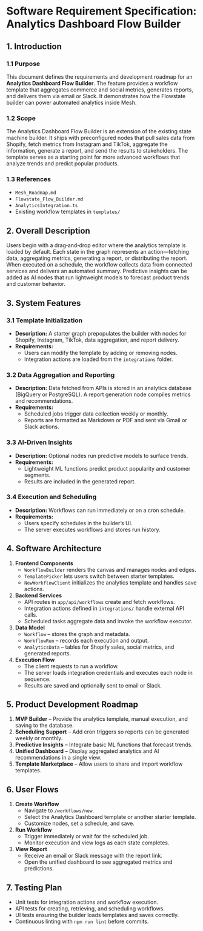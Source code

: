 # Software Requirement Specification: Analytics Dashboard Flow Builder

## 1. Introduction
### 1.1 Purpose
This document defines the requirements and development roadmap for an **Analytics Dashboard Flow Builder**. The feature provides a workflow template that aggregates commerce and social metrics, generates reports, and delivers them via email or Slack. It demonstrates how the Flowstate builder can power automated analytics inside Mesh.

### 1.2 Scope
The Analytics Dashboard Flow Builder is an extension of the existing state machine builder. It ships with preconfigured nodes that pull sales data from Shopify, fetch metrics from Instagram and TikTok, aggregate the information, generate a report, and send the results to stakeholders. The template serves as a starting point for more advanced workflows that analyze trends and predict popular products.

### 1.3 References
- `Mesh_Roadmap.md`
- `Flowstate_Flow_Builder.md`
- `AnalyticsIntegration.ts`
- Existing workflow templates in `templates/`

## 2. Overall Description
Users begin with a drag‑and‑drop editor where the analytics template is loaded by default. Each state in the graph represents an action—fetching data, aggregating metrics, generating a report, or distributing the report. When executed on a schedule, the workflow collects data from connected services and delivers an automated summary. Predictive insights can be added as AI nodes that run lightweight models to forecast product trends and customer behavior.

## 3. System Features
### 3.1 Template Initialization
- **Description:** A starter graph prepopulates the builder with nodes for Shopify, Instagram, TikTok, data aggregation, and report delivery.
- **Requirements:**
  - Users can modify the template by adding or removing nodes.
  - Integration actions are loaded from the `integrations` folder.

### 3.2 Data Aggregation and Reporting
- **Description:** Data fetched from APIs is stored in an analytics database (BigQuery or PostgreSQL). A report generation node compiles metrics and recommendations.
- **Requirements:**
  - Scheduled jobs trigger data collection weekly or monthly.
  - Reports are formatted as Markdown or PDF and sent via Gmail or Slack actions.

### 3.3 AI‑Driven Insights
- **Description:** Optional nodes run predictive models to surface trends.
- **Requirements:**
  - Lightweight ML functions predict product popularity and customer segments.
  - Results are included in the generated report.

### 3.4 Execution and Scheduling
- **Description:** Workflows can run immediately or on a cron schedule.
- **Requirements:**
  - Users specify schedules in the builder’s UI.
  - The server executes workflows and stores run history.

## 4. Software Architecture
1. **Frontend Components**
   - `WorkflowBuilder` renders the canvas and manages nodes and edges.
   - `TemplatePicker` lets users switch between starter templates.
   - `NewWorkflowClient` initializes the analytics template and handles save actions.
2. **Backend Services**
   - API routes in `app/api/workflows` create and fetch workflows.
   - Integration actions defined in `integrations/` handle external API calls.
   - Scheduled tasks aggregate data and invoke the workflow executor.
3. **Data Model**
   - `Workflow` – stores the graph and metadata.
   - `WorkflowRun` – records each execution and output.
   - `AnalyticsData` – tables for Shopify sales, social metrics, and generated reports.
4. **Execution Flow**
   - The client requests to run a workflow.
   - The server loads integration credentials and executes each node in sequence.
   - Results are saved and optionally sent to email or Slack.

## 5. Product Development Roadmap
1. **MVP Builder** – Provide the analytics template, manual execution, and saving to the database.
2. **Scheduling Support** – Add cron triggers so reports can be generated weekly or monthly.
3. **Predictive Insights** – Integrate basic ML functions that forecast trends.
4. **Unified Dashboard** – Display aggregated analytics and AI recommendations in a single view.
5. **Template Marketplace** – Allow users to share and import workflow templates.

## 6. User Flows
1. **Create Workflow**
   - Navigate to `/workflows/new`.
   - Select the Analytics Dashboard template or another starter template.
   - Customize nodes, set a schedule, and save.
2. **Run Workflow**
   - Trigger immediately or wait for the scheduled job.
   - Monitor execution and view logs as each state completes.
3. **View Report**
   - Receive an email or Slack message with the report link.
   - Open the unified dashboard to see aggregated metrics and predictions.

## 7. Testing Plan
- Unit tests for integration actions and workflow execution.
- API tests for creating, retrieving, and scheduling workflows.
- UI tests ensuring the builder loads templates and saves correctly.
- Continuous linting with `npm run lint` before commits.

